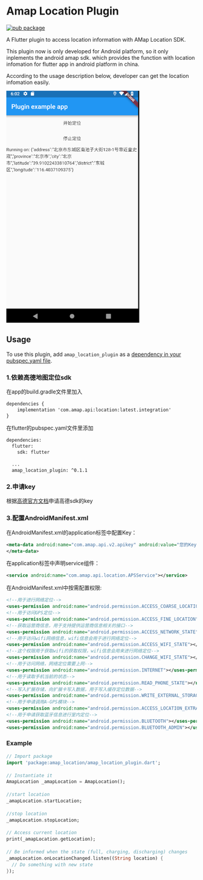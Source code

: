 # Amap Location Plugin

[![pub package](https://img.shields.io/badge/pub-0.2.0-orange.svg)](https://pub.dartlang.org/packages/amap_location_plugin)


A Flutter plugin to access location information with AMap Location SDK.

This plugin now is only developed for Android platform, so it only inplements the android amap sdk.
which provides the function with location infomation for flutter app in android platform in china.

According to the usage description below, developer can get the location infomation easily.

![](img/1.png)

## Usage
To use this plugin, add `amap_location_plugin` as a [dependency in your pubspec.yaml file](https://flutter.io/platform-plugins/).

### 1.依赖高德地图定位sdk
在app的build.gradle文件里加入

``` 
dependencies {
    implementation 'com.amap.api:location:latest.integration'
}
```

在flutter的pubspec.yaml文件里添加

```
dependencies:
  flutter:
    sdk: flutter

  ...
  amap_location_plugin: ^0.1.1
```

### 2.申请key
根据[高德官方文档](https://lbs.amap.com/api/android-location-sdk/guide/create-project/get-key)申请高德sdk的key

### 3.配置AndroidManifest.xml
在AndroidManifest.xml的application标签中配置Key：

```xml
<meta-data android:name="com.amap.api.v2.apikey" android:value="您的Key">
</meta-data>
```

在application标签中声明service组件：

```xml
<service android:name="com.amap.api.location.APSService"></service>
```
在AndroidManifest.xml中按需配置权限:

```xml
<!--用于进行网络定位-->
<uses-permission android:name="android.permission.ACCESS_COARSE_LOCATION"></uses-permission>
<!--用于访问GPS定位-->
<uses-permission android:name="android.permission.ACCESS_FINE_LOCATION"></uses-permission>
<!--获取运营商信息，用于支持提供运营商信息相关的接口-->
<uses-permission android:name="android.permission.ACCESS_NETWORK_STATE"></uses-permission>
<!--用于访问wifi网络信息，wifi信息会用于进行网络定位-->
<uses-permission android:name="android.permission.ACCESS_WIFI_STATE"></uses-permission>
<!--这个权限用于获取wifi的获取权限，wifi信息会用来进行网络定位-->
<uses-permission android:name="android.permission.CHANGE_WIFI_STATE"></uses-permission>
<!--用于访问网络，网络定位需要上网-->
<uses-permission android:name="android.permission.INTERNET"></uses-permission>
<!--用于读取手机当前的状态-->
<uses-permission android:name="android.permission.READ_PHONE_STATE"></uses-permission>
<!--写入扩展存储，向扩展卡写入数据，用于写入缓存定位数据-->
<uses-permission android:name="android.permission.WRITE_EXTERNAL_STORAGE"></uses-permission>
<!--用于申请调用A-GPS模块-->
<uses-permission android:name="android.permission.ACCESS_LOCATION_EXTRA_COMMANDS"></uses-permission>
<!--用于申请获取蓝牙信息进行室内定位-->
<uses-permission android:name="android.permission.BLUETOOTH"></uses-permission>
<uses-permission android:name="android.permission.BLUETOOTH_ADMIN"></uses-permission>
```

### Example

``` dart
// Import package
import 'package:amap_location/amap_location_plugin.dart';

// Instantiate it
AmapLocation _amapLocation = AmapLocation();

//start location
_amapLocation.startLocation;

//stop location
_amapLocation.stopLocation;

// Access current location
print(_amapLocation.getLocation);

// Be informed when the state (full, charging, discharging) changes
_amapLocation.onLocationChanged.listen((String location) {
  // Do something with new state
});
```

